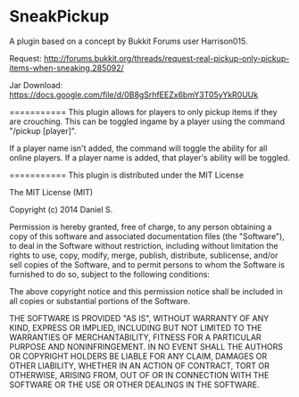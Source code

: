 SneakPickup
===========

A plugin based on a concept by Bukkit Forums user Harrison015. 

Request: http://forums.bukkit.org/threads/request-real-pickup-only-pickup-items-when-sneaking.285092/

Jar Download: https://docs.google.com/file/d/0B8gSrhfEEZx6bmY3T05yYkR0UUk


===========
This plugin allows for players to only pickup items if they are crouching. This can be toggled ingame by a player using the command "/pickup [player]".

If a player name isn't added, the command will toggle the ability for all online players. If a player name is added, that player's ability will be toggled.

===========
This plugin is distributed under the MIT License

The MIT License (MIT)

Copyright (c) 2014 Daniel S.

Permission is hereby granted, free of charge, to any person obtaining a copy
of this software and associated documentation files (the "Software"), to deal
in the Software without restriction, including without limitation the rights
to use, copy, modify, merge, publish, distribute, sublicense, and/or sell
copies of the Software, and to permit persons to whom the Software is
furnished to do so, subject to the following conditions:

The above copyright notice and this permission notice shall be included in
all copies or substantial portions of the Software.

THE SOFTWARE IS PROVIDED "AS IS", WITHOUT WARRANTY OF ANY KIND, EXPRESS OR
IMPLIED, INCLUDING BUT NOT LIMITED TO THE WARRANTIES OF MERCHANTABILITY,
FITNESS FOR A PARTICULAR PURPOSE AND NONINFRINGEMENT. IN NO EVENT SHALL THE
AUTHORS OR COPYRIGHT HOLDERS BE LIABLE FOR ANY CLAIM, DAMAGES OR OTHER
LIABILITY, WHETHER IN AN ACTION OF CONTRACT, TORT OR OTHERWISE, ARISING FROM,
OUT OF OR IN CONNECTION WITH THE SOFTWARE OR THE USE OR OTHER DEALINGS IN
THE SOFTWARE.
